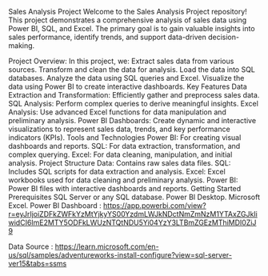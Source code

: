 Sales Analysis Project
Welcome to the Sales Analysis Project repository! This project demonstrates a comprehensive analysis of sales data using Power BI, SQL, and Excel. 
The primary goal is to gain valuable insights into sales performance, identify trends, and support data-driven decision-making.

Project Overview:
In this project, we:
Extract sales data from various sources.
Transform and clean the data for analysis.
Load the data into SQL databases.
Analyze the data using SQL queries and Excel.
Visualize the data using Power BI to create interactive dashboards.
Key Features
Data Extraction and Transformation: Efficiently gather and preprocess sales data.
SQL Analysis: Perform complex queries to derive meaningful insights.
Excel Analysis: Use advanced Excel functions for data manipulation and preliminary analysis.
Power BI Dashboards: Create dynamic and interactive visualizations to represent sales data, trends, and key performance indicators (KPIs).
Tools and Technologies
Power BI: For creating visual dashboards and reports.
SQL: For data extraction, transformation, and complex querying.
Excel: For data cleaning, manipulation, and initial analysis.
Project Structure
Data: Contains raw sales data files.
SQL: Includes SQL scripts for data extraction and analysis.
Excel: Excel workbooks used for data cleaning and preliminary analysis.
Power BI: Power BI files with interactive dashboards and reports.
Getting Started
Prerequisites
SQL Server or any SQL database.
Power BI Desktop.
Microsoft Excel.
Power BI Dashboard : https://app.powerbi.com/view?r=eyJrIjoiZDFkZWFkYzMtYjkyYS00YzdmLWJkNDctNmZmNzM1YTAxZGJkIiwidCI6ImE2MTY5ODFkLWUzNTQtNDU5Yi04YzY3LTBmZGEzMThiMDI0ZiJ9

Data Source : https://learn.microsoft.com/en-us/sql/samples/adventureworks-install-configure?view=sql-server-ver15&tabs=ssms
